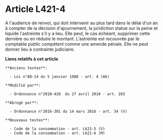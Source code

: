 # Article L421-4

A l'audience de renvoi, qui doit intervenir au plus tard dans le délai d'un an à compter de la décision d'ajournement, la
juridiction statue sur la peine et liquide l'astreinte s'il y a lieu. Elle peut, le cas échéant, supprimer cette dernière ou
en réduire le montant. L'astreinte est recouvrée par le comptable public compétent comme une amende pénale. Elle ne peut
donner lieu à contrainte judiciaire.

**Liens relatifs à cet article**

	**Anciens textes**:

	  - Loi n°88-14 du 5 janvier 1988 - art. 4 (Ab)

	**Modifié par**:

	  - Ordonnance n°2010-420  du 27 avril 2010 - art. 103

	**Abrogé par**:

	  - Ordonnance n°2016-301 du 14 mars 2016 - art. 34 (V)

	**Nouveaux textes**:

	  - Code de la consommation - art. L621-5 (V)
	  - Code de la consommation - art. L621-6 (M)
